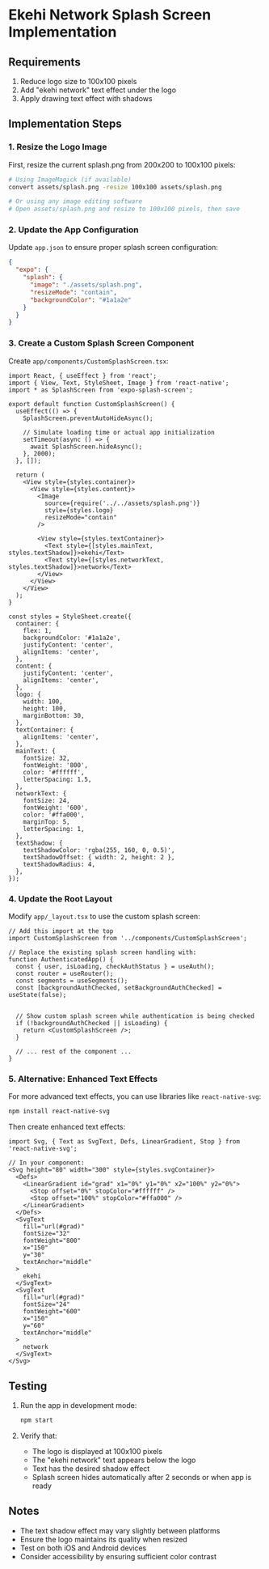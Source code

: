 # Ekehi Network Splash Screen Implementation

## Requirements
1. Reduce logo size to 100x100 pixels
2. Add "ekehi network" text effect under the logo
3. Apply drawing text effect with shadows

## Implementation Steps

### 1. Resize the Logo Image

First, resize the current splash.png from 200x200 to 100x100 pixels:

```bash
# Using ImageMagick (if available)
convert assets/splash.png -resize 100x100 assets/splash.png

# Or using any image editing software
# Open assets/splash.png and resize to 100x100 pixels, then save
```

### 2. Update the App Configuration

Update `app.json` to ensure proper splash screen configuration:

```json
{
  "expo": {
    "splash": {
      "image": "./assets/splash.png",
      "resizeMode": "contain",
      "backgroundColor": "#1a1a2e"
    }
  }
}
```

### 3. Create a Custom Splash Screen Component

Create `app/components/CustomSplashScreen.tsx`:

```tsx
import React, { useEffect } from 'react';
import { View, Text, StyleSheet, Image } from 'react-native';
import * as SplashScreen from 'expo-splash-screen';

export default function CustomSplashScreen() {
  useEffect(() => {
    SplashScreen.preventAutoHideAsync();
    
    // Simulate loading time or actual app initialization
    setTimeout(async () => {
      await SplashScreen.hideAsync();
    }, 2000);
  }, []);

  return (
    <View style={styles.container}>
      <View style={styles.content}>
        <Image 
          source={require('../../assets/splash.png')} 
          style={styles.logo}
          resizeMode="contain"
        />
        
        <View style={styles.textContainer}>
          <Text style={[styles.mainText, styles.textShadow]}>ekehi</Text>
          <Text style={[styles.networkText, styles.textShadow]}>network</Text>
        </View>
      </View>
    </View>
  );
}

const styles = StyleSheet.create({
  container: {
    flex: 1,
    backgroundColor: '#1a1a2e',
    justifyContent: 'center',
    alignItems: 'center',
  },
  content: {
    justifyContent: 'center',
    alignItems: 'center',
  },
  logo: {
    width: 100,
    height: 100,
    marginBottom: 30,
  },
  textContainer: {
    alignItems: 'center',
  },
  mainText: {
    fontSize: 32,
    fontWeight: '800',
    color: '#ffffff',
    letterSpacing: 1.5,
  },
  networkText: {
    fontSize: 24,
    fontWeight: '600',
    color: '#ffa000',
    marginTop: 5,
    letterSpacing: 1,
  },
  textShadow: {
    textShadowColor: 'rgba(255, 160, 0, 0.5)',
    textShadowOffset: { width: 2, height: 2 },
    textShadowRadius: 4,
  },
});
```

### 4. Update the Root Layout

Modify `app/_layout.tsx` to use the custom splash screen:

```tsx
// Add this import at the top
import CustomSplashScreen from '../components/CustomSplashScreen';

// Replace the existing splash screen handling with:
function AuthenticatedApp() {
  const { user, isLoading, checkAuthStatus } = useAuth();
  const router = useRouter();
  const segments = useSegments();
  const [backgroundAuthChecked, setBackgroundAuthChecked] = useState(false);


  // Show custom splash screen while authentication is being checked
  if (!backgroundAuthChecked || isLoading) {
    return <CustomSplashScreen />;
  }

  // ... rest of the component ...
}
```

### 5. Alternative: Enhanced Text Effects

For more advanced text effects, you can use libraries like `react-native-svg`:

```bash
npm install react-native-svg
```

Then create enhanced text effects:

```tsx
import Svg, { Text as SvgText, Defs, LinearGradient, Stop } from 'react-native-svg';

// In your component:
<Svg height="80" width="300" style={styles.svgContainer}>
  <Defs>
    <LinearGradient id="grad" x1="0%" y1="0%" x2="100%" y2="0%">
      <Stop offset="0%" stopColor="#ffffff" />
      <Stop offset="100%" stopColor="#ffa000" />
    </LinearGradient>
  </Defs>
  <SvgText
    fill="url(#grad)"
    fontSize="32"
    fontWeight="800"
    x="150"
    y="30"
    textAnchor="middle"
  >
    ekehi
  </SvgText>
  <SvgText
    fill="url(#grad)"
    fontSize="24"
    fontWeight="600"
    x="150"
    y="60"
    textAnchor="middle"
  >
    network
  </SvgText>
</Svg>
```

## Testing

1. Run the app in development mode:
   ```bash
   npm start
   ```

2. Verify that:
   - The logo is displayed at 100x100 pixels
   - The "ekehi network" text appears below the logo
   - Text has the desired shadow effect
   - Splash screen hides automatically after 2 seconds or when app is ready

## Notes

- The text shadow effect may vary slightly between platforms
- Ensure the logo maintains its quality when resized
- Test on both iOS and Android devices
- Consider accessibility by ensuring sufficient color contrast